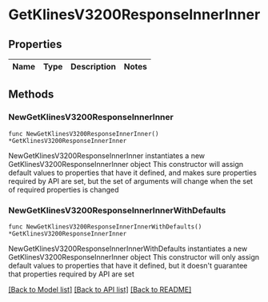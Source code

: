 # GetKlinesV3200ResponseInnerInner

## Properties

Name | Type | Description | Notes
------------ | ------------- | ------------- | -------------

## Methods

### NewGetKlinesV3200ResponseInnerInner

`func NewGetKlinesV3200ResponseInnerInner() *GetKlinesV3200ResponseInnerInner`

NewGetKlinesV3200ResponseInnerInner instantiates a new GetKlinesV3200ResponseInnerInner object
This constructor will assign default values to properties that have it defined,
and makes sure properties required by API are set, but the set of arguments
will change when the set of required properties is changed

### NewGetKlinesV3200ResponseInnerInnerWithDefaults

`func NewGetKlinesV3200ResponseInnerInnerWithDefaults() *GetKlinesV3200ResponseInnerInner`

NewGetKlinesV3200ResponseInnerInnerWithDefaults instantiates a new GetKlinesV3200ResponseInnerInner object
This constructor will only assign default values to properties that have it defined,
but it doesn't guarantee that properties required by API are set


[[Back to Model list]](../README.md#documentation-for-models) [[Back to API list]](../README.md#documentation-for-api-endpoints) [[Back to README]](../README.md)


